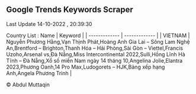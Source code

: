 

## Google Trends Keywords Scraper 
 
Last Update 14-10-2022 , 20:39:30

Country List :
 Name  | Keyword |
| ------------- | ------------- |
| VIETNAM | Nguyễn Phương Hằng,Vạn Thịnh Phát,Hoàng Anh Gia Lai – Sông Lam Nghệ An,Brentford – Brighton,Thanh Hóa – Hải Phòng,Sài Gòn – Viettel,Francis Uzoho,Arsenal vs,Đà Nẵng,Miss Intercontinental 2022,Sulli,Hồng Lĩnh Hà Tĩnh – Đà Nẵng,Xổ số miền Nam ngày 14 tháng 10,Angelina Jolie,Elantra 2023,Phương Oanh,14 Pro Max,Ludogorets – HJK,Bảng xếp hạng Anh,Angela Phương Trinh |



© Abdul Muttaqin 
